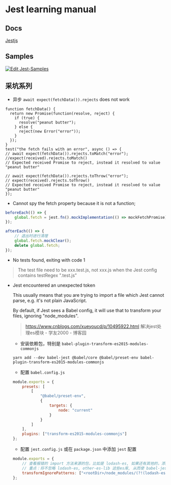 # Jest learning manual

<!-- toc -->

## Docs
[Jestjs](https://jestjs.io/zh-Hans/)

## Samples
[![Edit Jest-Samples](https://codesandbox.io/static/img/play-codesandbox.svg)](https://codesandbox.io/s/weathered-cdn-sjxck?fontsize=14&hidenavigation=1&theme=dark)

## 采坑系列

- 异步 `await expect(fetchData()).rejects` does not work

```
function fetchData() {
  return new Promise(function(resolve, reject) {
    if (true) {
      resolve("peanut butter");
    } else {
      reject(new Error("error"));
    }
  });
}
test("the fetch fails with an error", async () => {
// await expect(fetchData()).rejects.toMatch("error");
//expect(received).rejects.toMatch()
// Expected received Promise to reject, instead it resolved to value "peanut butter"

// await expect(fetchData()).rejects.toThrow("error");
// expect(received).rejects.toThrow()
// Expected received Promise to reject, instead it resolved to value "peanut butter"
});

```

- Cannot spy the fetch property because it is not a function;

```javascript
beforeEach(() => {
	global.fetch = jest.fn().mockImplementation(() => mockFetchPromise);
});

afterEach(() => {
    // 退出时进行清理
    global.fetch.mockClear();
    delete global.fetch;
});
```

- No tests found, exiting with code 1
> The test file need to be xxx.test.js, not xxx.js when the Jest config contains testRegex ".test.js"

- Jest encountered an unexpected token
  
  This usually means that you are trying to import a file which Jest cannot parse, e.g. it's not plain JavaScript.
  
  By default, if Jest sees a Babel config, it will use that to transform your files, ignoring "node_modules".
  
    > https://www.cnblogs.com/xueyoucd/p/10495922.html 解决jest处理es模块 - 学友2000 - 博客园

    - 安装依赖包，特别是 `babel-plugin-transform-es2015-modules-commonjs`
    ```shell
    yarn add --dev babel-jest @babel/core @babel/preset-env babel-plugin-transform-es2015-modules-commonjs
    ```
    - 配置 `babel.config.js`
    ```javascript
    module.exports = {
        presets: [
            [
                "@babel/preset-env",
                {
                    targets: {
                        node: "current"
                    }
                }
            ]
        ],
        plugins: ["transform-es2015-modules-commonjs"]
    };
    ```
    - 配置 `jest.config.js` 或在 `package.json` 中添加 `jest` 配置
    ```javascript
    module.exports = {
        // 查看报错的 import 方法来源的包，比如是 lodash-es, 如果还有其他的，添加到 other-es-lib 的位置
        // 重点：将不忽略 lodash-es, other-es-lib 这些es库, 从而使 babel-jest 去处理它们
        transformIgnorePatterns: ["<rootDir>/node_modules/(?!(lodash-es|other-es-lib))"]
    };
    ```
